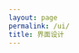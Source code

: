 ```yaml
---
layout: page
permalink: /ui/
title: 界面设计
---
```


<section class="post-list"></section>
<nav class="pagination"></nav>